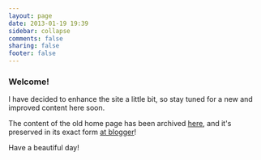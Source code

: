 ```yaml
---
layout: page
date: 2013-01-19 19:39
sidebar: collapse
comments: false
sharing: false
footer: false
---
```


### Welcome!

I have decided to enhance the site a little bit, so stay tuned for a new and improved content here soon.

The content of the old home page has been archived [here](/bloggerhome), and it's preserved in its exact form [at blogger](http://harimenonhome.blogspot.com)!

Have a beautiful day!